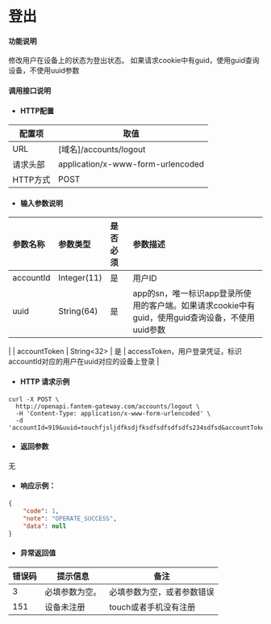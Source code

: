 # 登出

#### 功能说明

修改用户在设备上的状态为登出状态。
如果请求cookie中有guid，使用guid查询设备，不使用uuid参数

#### 调用接口说明

* #### HTTP配置

| 配置项 | 取值 |
| --- | --- |
| URL | \[域名\]/accounts/logout |
| 请求头部 | application/x-www-form-urlencoded |
| HTTP方式 | POST |

* #### 输入参数说明

| 参数名称 | 参数类型 | 是否必须 | 参数描述 |
| :--- | :--- | :--- | :--- |
| accountId | Integer\(11\) | 是 | 用户ID |
| uuid | String\(64\) | 是 | app的sn，唯一标识app登录所使用的客户端。如果请求cookie中有guid，使用guid查询设备，不使用uuid参数
 |
| accountToken | String&lt;32&gt; | 是 | accessToken，用户登录凭证，标识accountId对应的用户在uuid对应的设备上登录 |

* #### HTTP 请求示例

```
curl -X POST \
  http://openapi.fantem-gateway.com/accounts/logout \
  -H 'Content-Type: application/x-www-form-urlencoded' \
  -d 'accountId=919&uuid=touchfjsljdfksdjfksdfsdfsdfsdfs234sdfsd&accountToken=9556003c2c7db7da3b9e5396dac46670%0A'
```

* #### 返回参数

无

* #### 响应示例：

```json
{
    "code": 1,
    "note": "OPERATE_SUCCESS",
    "data": null
}
```

* #### 异常返回值

| 错误码 | 提示信息 | 备注 |
| --- | --- | --- |
| 3 | 必填参数为空。 | 必填参数为空，或者参数错误 |
| 151 | 设备未注册 | touch或者手机没有注册 |



